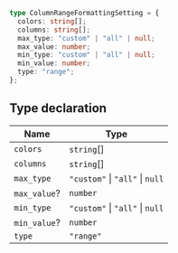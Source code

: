 ```ts
type ColumnRangeFormattingSetting = {
  colors: string[];
  columns: string[];
  max_type: "custom" | "all" | null;
  max_value: number;
  min_type: "custom" | "all" | null;
  min_value: number;
  type: "range";
};
```

## Type declaration

| Name | Type |
| ------ | ------ |
| <a id="colors"></a> `colors` | `string`[] |
| <a id="columns"></a> `columns` | `string`[] |
| <a id="max_type"></a> `max_type` | `"custom"` \| `"all"` \| `null` |
| <a id="max_value"></a> `max_value`? | `number` |
| <a id="min_type"></a> `min_type` | `"custom"` \| `"all"` \| `null` |
| <a id="min_value"></a> `min_value`? | `number` |
| <a id="type"></a> `type` | `"range"` |
